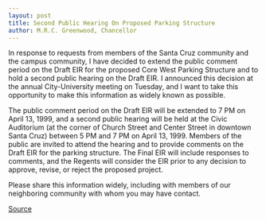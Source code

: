 ```yaml
---
layout: post
title: Second Public Hearing On Proposed Parking Structure
author: M.R.C. Greenwood, Chancellor
---
```


In response to requests from members of the Santa Cruz community and the campus community, I have decided to extend the public comment period on the Draft EIR for the proposed Core West Parking Structure and to hold a second public hearing on the Draft EIR. I announced this decision at the annual City-University meeting on Tuesday, and I want to take this opportunity to make this information as widely known as possible.

The public comment period on the Draft EIR will be extended to 7 PM on April 13, 1999, and a second public hearing will be held at the Civic Auditorium (at the corner of Church Street and Center Street in downtown Santa Cruz) between 5 PM and 7 PM on April 13, 1999. Members of the public are invited to attend the hearing and to provide comments on the Draft EIR for the parking structure. The Final EIR will include responses to comments, and the Regents will consider the EIR prior to any decision to approve, revise, or reject the proposed project.

Please share this information widely, including with members of our neighboring community with whom you may have contact.

[Source](http://www1.ucsc.edu/oncampus/currents/messages/98-99/parking.hearing.htm "Permalink to Death of Chancellor Emeritus Angus Taylor; 04-07-99")
